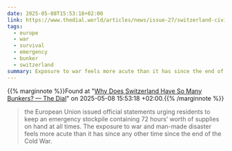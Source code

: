 ```yaml
---
date: 2025-05-08T15:53:18+02:00
link: https://www.thedial.world/articles/news/issue-27/switzerland-civilian-bunkers
tags:
  - europe
  - war
  - survival
  - emergency
  - bunker
  - switzerland
summary: Exposure to war feels more acute than it has since the end of the Cold War
---
```

{{% marginnote %}}Found at "[Why Does Switzerland Have So Many Bunkers? — The Dial](https://web.archive.org/web/20250508155318/https://www.thedial.world/articles/news/issue-27/switzerland-civilian-bunkers)" on 2025-05-08 15:53:18 +02:00.{{% /marginnote %}}

> the European Union issued official statements urging residents to keep an emergency stockpile containing 72 hours’ worth of supplies on hand at all times. The exposure to war and man-made disaster feels more acute than it has since any other time since the end of the Cold War.